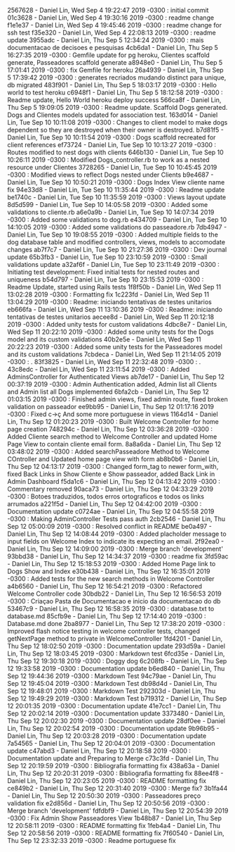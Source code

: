 2567628 - Daniel Lin, Wed Sep 4 19:22:47 2019 -0300 : initial commit
01c3628 - Daniel Lin, Wed Sep 4 19:30:16 2019 -0300 : readme change
f1e1e37 - Daniel Lin, Wed Sep 4 19:45:46 2019 -0300 : readme change for ssh test
f35e320 - Daniel Lin, Wed Sep 4 22:08:13 2019 -0300 : readme update
3955adc - Daniel Lin, Thu Sep 5 12:34:24 2019 -0300 : mais documentacao de decisoes e pesquisas
4cb6da1 - Daniel Lin, Thu Sep 5 16:27:35 2019 -0300 : Gemfile update for pg heroku, Clientes scaffold generate, Passeadores scaffold generate
a8948e0 - Daniel Lin, Thu Sep 5 17:01:41 2019 -0300 : fix Gemfile for heroku
26a4939 - Daniel Lin, Thu Sep 5 17:39:42 2019 -0300 : generates recriados mudando distinct para unique, db migrated
483f901 - Daniel Lin, Thu Sep 5 18:03:17 2019 -0300 : Hello world to test heroku
c6948f1 - Daniel Lin, Thu Sep 5 18:12:58 2019 -0300 : Readme update, Hello World heroku deploy success
566ca8f - Daniel Lin, Thu Sep 5 19:09:05 2019 -0300 : Readme update. Scaffold Dogs generated. Dogs and Clientes models updated for association test.
163d014 - Daniel Lin, Tue Sep 10 10:11:08 2019 -0300 : Changes to client model to make dogs dependent so they are destroyed when their owner is destroyed.
b7d81f5 - Daniel Lin, Tue Sep 10 10:11:54 2019 -0300 : Dogs scaffold recreated for client references
ef73724 - Daniel Lin, Tue Sep 10 10:13:27 2019 -0300 : Routes modified to nest dogs with clients
646b130 - Daniel Lin, Tue Sep 10 10:26:11 2019 -0300 : Modified Dogs_controller.rb to work as a nested resource  under Clientes
3728265 - Daniel Lin, Tue Sep 10 10:45:45 2019 -0300 : Modified views to reflect Dogs nested under Clients
b9e4687 - Daniel Lin, Tue Sep 10 10:50:21 2019 -0300 : Dogs Index View cliente name fix
94e33d8 - Daniel Lin, Tue Sep 10 11:35:44 2019 -0300 : Readme update
be1740c - Daniel Lin, Tue Sep 10 11:35:59 2019 -0300 : Views layout update
8d5d599 - Daniel Lin, Tue Sep 10 14:05:58 2019 -0300 : Added some validations to cliente.rb
a6e0a9b - Daniel Lin, Tue Sep 10 14:07:34 2019 -0300 : Added some validations to dog.rb
e434709 - Daniel Lin, Tue Sep 10 14:10:05 2019 -0300 : Added some validations do passeadore.rb
7db4947 - Daniel Lin, Tue Sep 10 19:08:55 2019 -0300 : Added multiple fields to the dog database table and modified controllers, views, models to accomodate changes
ab7f7c7 - Daniel Lin, Tue Sep 10 21:27:36 2019 -0300 : Dev journal update
65b3fb3 - Daniel Lin, Tue Sep 10 23:10:59 2019 -0300 : Small validations update
a32af6f - Daniel Lin, Tue Sep 10 23:11:49 2019 -0300 : Initiating test development: Fixed initial tests for nested routes and uniqueness
b54d797 - Daniel Lin, Tue Sep 10 23:15:53 2019 -0300 : Readme Update, started using Rails tests
1f8f50b - Daniel Lin, Wed Sep 11 13:02:28 2019 -0300 : Formatting fix
1c223fd - Daniel Lin, Wed Sep 11 13:04:29 2019 -0300 : Readme: iniciando tentativas de testes unitarios
eb666fa - Daniel Lin, Wed Sep 11 13:10:36 2019 -0300 : Readme: iniciando tentativas de testes unitarios
aecee8d - Daniel Lin, Wed Sep 11 20:12:18 2019 -0300 : Added unity tests for custom validations
4dbc8e7 - Daniel Lin, Wed Sep 11 20:22:10 2019 -0300 : Added some unity tests for the Dogs model and its custom validations
40b2e5e - Daniel Lin, Wed Sep 11 20:22:23 2019 -0300 : Added some unity tests for the Passeadores model and its custom validations
7cbdeca - Daniel Lin, Wed Sep 11 21:14:05 2019 -0300 : .
83f3825 - Daniel Lin, Wed Sep 11 22:32:48 2019 -0300 : .
43c8edc - Daniel Lin, Wed Sep 11 23:11:54 2019 -0300 : Added AdminsController for Authenticated Views
ab7de17 - Daniel Lin, Thu Sep 12 00:37:19 2019 -0300 : Admin Authentication added, Admin list all Clients and Admin list all Dogs implemented
6bfa2cb - Daniel Lin, Thu Sep 12 01:03:15 2019 -0300 : Finished admin views, fixed admin route, fixed broken validation on passeador
ee9bb95 - Daniel Lin, Thu Sep 12 01:17:16 2019 -0300 : Fixed c->ç And some more portuguese in views
1164d14 - Daniel Lin, Thu Sep 12 01:20:23 2019 -0300 : Built Welcome Controller for home page creation
748294c - Daniel Lin, Thu Sep 12 03:36:28 2019 -0300 : Added Cliente search method to Welcome Controller and updated Home Page View to contain cliente email form.
8a8a6da - Daniel Lin, Thu Sep 12 03:48:02 2019 -0300 : Added searchPasseadore Method to Welcome COntroller and Updated home page view with form
ab8b0b6 - Daniel Lin, Thu Sep 12 04:13:17 2019 -0300 : Changed form_tag to newer form_with, fixed Back Links in Show Cliente e Show passeador, added Back Link in Admin Dashboard
f5da1c6 - Daniel Lin, Thu Sep 12 04:13:42 2019 -0300 : Commentary removed
90aca73 - Daniel Lin, Thu Sep 12 04:33:29 2019 -0300 : Botoes traduzidos, todos erros ortograficos e todos os links  arrumados
a221f5d - Daniel Lin, Thu Sep 12 04:42:00 2019 -0300 : Documentation update
c0724ae - Daniel Lin, Thu Sep 12 04:55:58 2019 -0300 : Making AdminController Tests pass auth
2cb2546 - Daniel Lin, Thu Sep 12 05:00:09 2019 -0300 : Resolved conflict in README
be0a497 - Daniel Lin, Thu Sep 12 14:08:44 2019 -0300 : Added placholder message to input fields on Welcome Index to indicate its expecting an email.
2f92ea0 - Daniel Lin, Thu Sep 12 14:09:00 2019 -0300 : Merge branch 'development'
93bbd38 - Daniel Lin, Thu Sep 12 14:34:37 2019 -0300 : readme fix
3fd59ac - Daniel Lin, Thu Sep 12 15:18:53 2019 -0300 : Added Home Page link to Dogs Show and Index
e30b438 - Daniel Lin, Thu Sep 12 16:35:01 2019 -0300 : Added tests for the new search methods in Welcome Controller
a4b6560 - Daniel Lin, Thu Sep 12 16:54:21 2019 -0300 : Refactored Welcome Controller code
30bdb22 - Daniel Lin, Thu Sep 12 16:56:53 2019 -0300 : Criaçao Pasta de Documentacao e inicio da documentacao do db
53467c9 - Daniel Lin, Thu Sep 12 16:58:35 2019 -0300 : database.txt to database.md
85cfb9e - Daniel Lin, Thu Sep 12 17:14:40 2019 -0300 : Database.md done
2ba8977 - Daniel Lin, Thu Sep 12 17:38:20 2019 -0300 : Improved flash notice testing in welcome controller tests, changed getNextPage method to private in WelcomeController
1fd4201 - Daniel Lin, Thu Sep 12 18:02:50 2019 -0300 : Documentation update
293d59a - Daniel Lin, Thu Sep 12 18:03:45 2019 -0300 : Markdown test
6fcd35e - Daniel Lin, Thu Sep 12 19:30:18 2019 -0300 : Doggy dog
6c208fb - Daniel Lin, Thu Sep 12 19:33:58 2019 -0300 : Documentation update
b6ed840 - Daniel Lin, Thu Sep 12 19:44:36 2019 -0300 : Markdown Test
94c79ae - Daniel Lin, Thu Sep 12 19:45:04 2019 -0300 : Markdown Test
db98d4d - Daniel Lin, Thu Sep 12 19:48:01 2019 -0300 : Markdown Test
292303d - Daniel Lin, Thu Sep 12 19:49:29 2019 -0300 : Markdown Test
b719312 - Daniel Lin, Thu Sep 12 20:01:35 2019 -0300 : Documentation update
41e7cc1 - Daniel Lin, Thu Sep 12 20:02:14 2019 -0300 : Documentation update
3373480 - Daniel Lin, Thu Sep 12 20:02:30 2019 -0300 : Documentation update
28df0ee - Daniel Lin, Thu Sep 12 20:02:54 2019 -0300 : Documentation update
9b96b95 - Daniel Lin, Thu Sep 12 20:03:28 2019 -0300 : Documentation update
7a54565 - Daniel Lin, Thu Sep 12 20:04:01 2019 -0300 : Documentation update
c47abd3 - Daniel Lin, Thu Sep 12 20:18:58 2019 -0300 : Documentation update and Preparing to Merge
c73c3fd - Daniel Lin, Thu Sep 12 20:19:59 2019 -0300 : Bibliografia formatting fix
438a63a - Daniel Lin, Thu Sep 12 20:20:31 2019 -0300 : Bibliografia formatting fix
88ee4f8 - Daniel Lin, Thu Sep 12 20:23:05 2019 -0300 : README formatting fix
ce849b2 - Daniel Lin, Thu Sep 12 20:31:40 2019 -0300 : Merge fix?
3b1fa44 - Daniel Lin, Thu Sep 12 20:50:30 2019 -0300 : Passeadores preço validation fix
e2d856d - Daniel Lin, Thu Sep 12 20:50:56 2019 -0300 : Merge branch 'development'
fdfdbf9 - Daniel Lin, Thu Sep 12 20:54:39 2019 -0300 : Fix Admin Show Passeadores View
1b48b87 - Daniel Lin, Thu Sep 12 20:58:11 2019 -0300 : README formatting fix
1feb4a4 - Daniel Lin, Thu Sep 12 20:58:56 2019 -0300 : README formatting fix
7f60540 - Daniel Lin, Thu Sep 12 23:32:33 2019 -0300 : Readme portuguese fix
